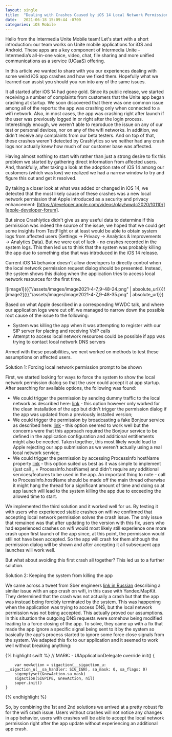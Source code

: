 ```yaml
---
layout: single
title:  "Dealing with Crashes Caused by iOS 14 Local Network Permission"
date:   2021-06-18 15:09:44 -0700
categories: iOS Mobile
---
```

Hello from the Intermedia Unite Mobile team! Let's start with a short introduction: our team works on Unite mobile applications for iOS and Android. These apps are a key component of Intermedia Unite – Intermedia’s all-in-one voice, video, chat, file sharing and more unified communications as a service (UCaaS) offering.

In this article we wanted to share with you our experiences dealing with some weird iOS app crashes and how we fixed them. Hopefully what we learned can assist you should you run into any of the same issues.

It all started after iOS 14 had gone gold. Since its public release, we started receiving a number of complaints from customers that the Unite app began crashing at startup. We soon discovered that there was one common issue among all of the reports: the app was crashing only when connected to a wifi network. Also, in most cases, the app was crashing right after launch if the user was previously logged in or right after the login process. Interestingly enough, we weren’t able to reproduce the issue on any of our test or personal devices, nor on any of the wifi networks. In addition, we didn't receive any complaints from our beta testers. And on top of that, these crashes weren't detected by Crashlytics so we neither had any crash logs nor actually knew how much of our customer base was affected.

Having almost nothing to start with rather than just a strong desire to fix this problem we started by gathering direct information from affected users. And, thankfully, after taking a look at the adoption rate of iOS 14 among our customers (which was low) we realized we had a narrow window to try and figure this out and get it resolved.

By taking a closer look at what was added or changed in iOS 14, we detected that the most likely cause of these crashes was a new local network permission that Apple introduced as a security and privacy enhancement: [https://developer.apple.com/videos/play/wwdc2020/10110/][apple-developer-forum].

But since Crashlytics didn't give us any useful data to determine if this permission was indeed the source of the issue, we hoped that we could get some insights from TestFlight or at least would be able to obtain system logs from affected users (Settings → Privacy → Analytics & Improvements → Analytics Data). 
But we were out of luck - no crashes recorded in the system logs. 
This then led us to think that the system was probably killing the app due to something else that was introduced in the iOS 14 release.

Current iOS 14 behavior doesn't allow developers to directly control when the local network permission request dialog should be presented. Instead, the system shows this dialog when the application tries to access local network resources for the first time.

![image1]({{"/assets/images/image2021-4-7_9-48-24.png" | absolute_url}})![image2]({{"/assets/images/image2021-4-7_9-48-35.png" | absolute_url}})

Based on what Apple described in a corresponding WWDC talk, and where our application logs were cut off. we managed to narrow down the possible root cause of the issue to the following:

- System was killing the app when it was attempting to register with our SIP server for placing and receiving VoIP calls
- Attempt to access local network resources could be possible if app was trying to contact local network DNS servers

Armed with these possibilities, we next worked on methods to test these assumptions on affected users.

Solution 1: Forcing local network permission prompt to be shown

First, we started looking for ways to force the system to show the local network permission dialog so that the user could accept it at app startup. After searching for available options, the following was found:

- We could trigger the permission by sending dummy traffic to the local network as described here: [link](https://developer.apple.com/forums/thread/663768 "https://developer.apple.com/forums/thread/663768") - this option however only worked for the clean installation of the app but didn't trigger the permission dialog if the app was updated from a previously installed version;
- We could trigger the permission by broadcasting a fake Bonjour service as described here: [link](https://stackoverflow.com/questions/63940427/ios-14-how-to-trigger-local-network-dialog-and-check-user-answer "https://stackoverflow.com/questions/63940427/ios-14-how-to-trigger-local-network-dialog-and-check-user-answer") - this option seemed to work well but the concerns were that this approach required the Bonjour service to be defined in the application configuration and additional entitlements might also be needed. Taken together, this most likely would lead to Apple rejecting our app submission as we weren't actually using a real local network service;
- We could trigger the permission by accessing ProcessInfo hostName property [link](https://developer.apple.com/documentation/foundation/processinfo "https://developer.apple.com/documentation/foundation/processinfo") - this option suited us best as it was simple to implement (just call _ = ProcessInfo.hostName) and didn't require any additional services/features to be used in the app. An important thing to note - call to ProcessInfo.hostName should be made off the main thread otherwise it might hang the thread for a significant amount of time and doing so at app launch will lead to the system killing the app due to exceeding the allowed time to start.

We implemented the third solution and it worked well for us. By testing it with users who experienced stable crashes on wifi we confirmed that accepting local network permission solves the crash issue. The only issue that remained was that after updating to the version with this fix, users who had experienced crashes on wifi would most likely still experience one more crash upon first launch of the app since, at this point, the permission would still not have been accepted.  So the app will crash for them although the permission dialog will be shown and after accepting it all subsequent app launches will work well.

But what about avoiding this first crash all together?  This led us to a further solution.

Solution 2: Keeping the system from killing the app

We came across a tweet from Sber engineers [link in Russian](https://twitter.com/katleta3000/status/1374697785405112321 "https://twitter.com/katleta3000/status/1374697785405112321") describing a similar issue with an app crash on wifi, in this case with Yandex.MapKit. They determined that the crash was not actually a crash but that the app was instead being forcibly terminated by the system. This was happening when the application was trying to access DNS, but the local network permission was not being accepted. This actually proved our assumptions. In this situation the outgoing DNS requests were somehow being modified leading to a force closing of the app. To solve, they came up with a fix that made the app ignore a specific signal being sent to it by the system so basically the app's process started to ignore some force close signals from the system. We adapted this fix to our application and it seemed to work well without breaking anything:

{% highlight swift %}
// MARK: - UIApplicationDelegate
    override init() {
 
        var newAction = sigaction(__sigaction_u: __sigaction_u(__sa_handler: SIG_IGN), sa_mask: 0, sa_flags: 0)
        sigemptyset(&newAction.sa_mask)
        sigaction(SIGPIPE, &newAction, nil)
        super.init()
    }
{% endhighlight %}

So, by combining the 1st and 2nd solutions we arrived at a pretty robust fix for the wifi crash issue. Users without crashes will not notice any changes in app behavior, users with crashes will be able to accept the local network permission right after the app update without experiencing an additional app crash.


[apple-developer-forum]: https://developer.apple.com/videos/play/wwdc2020/10110/